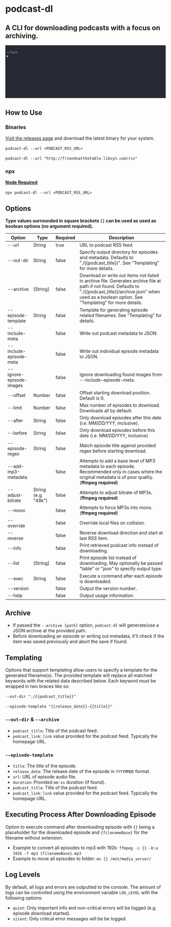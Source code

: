 # podcast-dl

## A CLI for downloading podcasts with a focus on archiving.

![podcast-dl example gif](./docs/podcast-dl-example.gif)

## How to Use

### Binaries

[Visit the releases page](https://github.com/lightpohl/podcast-dl/releases) and download the latest binary for your system.

`podcast-dl --url <PODCAST_RSS_URL>`

`podcast-dl --url "http://friendsatthetable.libsyn.com/rss"`

### npx

**[Node Required](https://nodejs.org/en/)**

`npx podcast-dl --url <PODCAST_RSS_URL>`

## Options

**Type values surrounded in square brackets `[]` can be used as used as boolean options (no argument required).**

| Option                  | Type                | Required | Description                                                                                                                                                                                                           |
| ----------------------- | ------------------- | -------- | --------------------------------------------------------------------------------------------------------------------------------------------------------------------------------------------------------------------- |
| --url                   | String              | true     | URL to podcast RSS feed.                                                                                                                                                                                              |
| --out-dir               | String              | false    | Specify output directory for episodes and metadata. Defaults to "./{{podcast_title}}". See "Templating" for more details.                                                                                             |
| --archive               | [String]            | false    | Download or write out items not listed in archive file. Generates archive file at path if not found. Defaults to "./{{podcast_title}}/archive.json" when used as a boolean option. See "Templating" for more details. |
| --episode-template      | String              | false    | Template for generating episode related filenames. See "Templating" for details.                                                                                                                                      |
| --include-meta          |                     | false    | Write out podcast metadata to JSON.                                                                                                                                                                                   |
| --include-episode-meta  |                     | false    | Write out individual episode metadata to JSON.                                                                                                                                                                        |
| --ignore-episode-images |                     | false    | Ignore downloading found images from --include-episode-meta.                                                                                                                                                          |
| --offset                | Number              | false    | Offset starting download position. Default is 0.                                                                                                                                                                      |
| --limit                 | Number              | false    | Max number of episodes to download. Downloads all by default.                                                                                                                                                         |
| --after                 | String              | false    | Only download episodes after this date (i.e. MM/DD/YYY, inclusive).                                                                                                                                                   |
| --before                | String              | false    | Only download episodes before this date (i.e. MM/DD/YYY, inclusive)                                                                                                                                                   |
| --episode-regex         | String              | false    | Match episode title against provided regex before starting download.                                                                                                                                                  |
| --add-mp3-metadata      |                     | false    | Attempts to add a base level of MP3 metadata to each episode. Recommended only in cases where the original metadata is of poor quality. (**ffmpeg required**)                                                         |
| --adjust-bitrate        | String (e.g. "48k") | false    | Attempts to adjust bitrate of MP3s. (**ffmpeg required**)                                                                                                                                                             |
| --mono                  |                     | false    | Attempts to force MP3s into mono. (**ffmpeg required**)                                                                                                                                                               |
| --override              |                     | false    | Override local files on collision.                                                                                                                                                                                    |
| --reverse               |                     | false    | Reverse download direction and start at last RSS item.                                                                                                                                                                |
| --info                  |                     | false    | Print retrieved podcast info instead of downloading.                                                                                                                                                                  |
| --list                  | [String]            | false    | Print episode list instead of downloading. May optionally be passed "table" or "json" to specify output type.                                                                                                         |
| --exec                  | String              | false    | Execute a command after each episode is downloaded.                                                                                                                                                                   |
| --version               |                     | false    | Output the version number.                                                                                                                                                                                            |
| --help                  |                     | false    | Output usage information.                                                                                                                                                                                             |

## Archive

- If passed the `--archive [path]` option, `podcast-dl` will generate/use a JSON archive at the provided path.
- Before downloading an episode or writing out metadata, it'll check if the item was saved previously and abort the save if found.

## Templating

Options that support templating allow users to specify a template for the generated filename(s). The provided template will replace all matched keywords with the related data described below. Each keyword must be wrapped in two braces like so:

`--out-dir "./{{podcast_title}}"`

`--episode-template "{{release_date}}-{{title}}"`

### `--out-dir` & `--archive`

- `podcast_title`: Title of the podcast feed.
- `podcast_link`: `link` value provided for the podcast feed. Typically the homepage URL.

### `--episode-template`

- `title`: The title of the episode.
- `release_date`: The release date of the episode in `YYYYMMDD` format.
- `url`: URL of episode audio file.
- `duration`: Provided `mm:ss` duration (if found).
- `podcast_title`: Title of the podcast feed.
- `podcast_link`: `link` value provided for the podcast feed. Typically the homepage URL.

## Executing Process After Downloading Episode

Option to execute command after downloading episode with `{}` being a placeholder for the downloaded episode and `{filenameBase}` for the filename without extension.

- Example to convert all episodes to mp3 with 192k: `ffmpeg -i {} -b:a 192k -f mp3 {filenameBase}.mp3`
- Example to move all episodes to folder: `mv {} /mnt/media_server/`

## Log Levels

By default, all logs and errors are outputted to the console. The amount of logs can be controlled using the environment variable `LOG_LEVEL` with the following options:

- `quiet`: Only important info and non-critical errors will be logged (e.g. episode download started).
- `silent`: Only critical error messages will be be logged.
